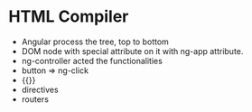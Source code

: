 # HTML Compiler

- Angular process the tree, top to bottom
- DOM node with special attribute on it with ng-app attribute.
- ng-controller acted the functionalities
- button => ng-click
- {{}}
- directives
- routers
